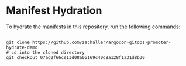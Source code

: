 
# Manifest Hydration

To hydrate the manifests in this repository, run the following commands:

```shell

git clone https://github.com/zachaller/argocon-gitops-promoter-hydrate-demo
# cd into the cloned directory
git checkout 07ad2f66ce13d08a05169c40d8a128f1a31d8b30
```